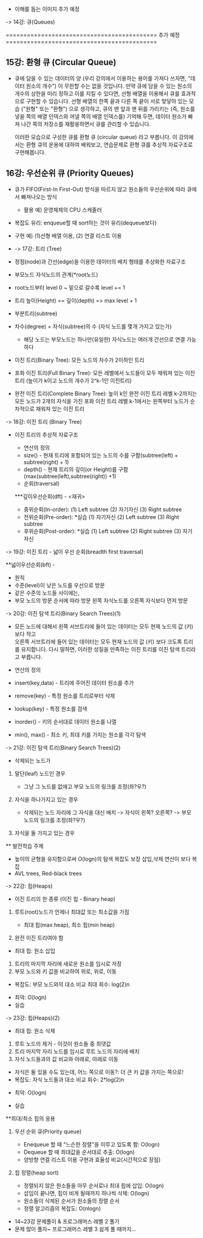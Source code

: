 - 이해를 돕는 이미지 추가 예정

-> 14강: 큐(Queues)

=========================================== 추가 예정 ===========================================

## 15강: 환형 큐 (Circular Queue)

- 큐에 담을 수 있는 데이터의 양 (우리 강의에서 이용하는 용어를 가져다 쓰자면, "데이터 원소의 개수")
  이 무한할 수는 없을 것입니다.
  만약 큐에 담을 수 있는 원소의 개수의 상한을 미리 정하고 이를 지킬 수 있다면, 선형 배열을 이용해서
  큐를 효과적으로 구현할 수 있습니다. 선형 배열의 한쪽 끝과 다른 쪽 끝이 서로 맞닿아 있는 모습
  ("원형" 또는 "환형") 으로 생각하고, 큐의 맨 앞과 맨 뒤를 가리키는 (즉, 원소를 넣을 쪽의 배열
  인덱스와 꺼낼 쪽의 배열 인덱스를) 기억해 두면, 데이터 원소가 빠져 나간 쪽의 저장소를 재활용하면서
  큐를 관리할 수 있습니다.

  이러한 모습으로 구성한 큐를 환형 큐 (circular queue) 라고 부릅니다. 이 강의에서는 환형 큐의
  운용에 대하여 배워보고, 연습문제로 환형 큐를 추상적 자료구조로 구현해봅니다.

## 16강: 우선순위 큐 (Priority Queues)

- 큐가 FIFO(First-In First-Out) 방식을 따르지 않고 원소들의 우선순위에 따라 큐에서 빠져나오는 방식
  - 활용 예) 운영체제의 CPU 스케줄러
- 복잡도 유리: enqueue할 때 sort하는 것이 유리(dequeue보다)
- 구현 예) (1)선형 배열 이용, (2) 연결 리스트 이용
- -> 17강: 트리 (Tree)

- 정점(node)과 간선(edge)을 이용한 데이터의 배치 형태를 추상화한 자료구조
- 부모노드 자식노드의 관계(\*root노드)
- root노드부터 level 0 ~ 밑으로 갈수록 level += 1
- 트리 높이(Height) == 깊이(depth) => max level + 1
- 부분트리(subtree)
- 차수(degree) = 자식(subtree)의 수 (자식 노드를 몇개 가지고 있는가)
  - 해당 노드는 부모노드는 하나만(유일한) 자식노드는 여러개 간선으로 연결 가능하다
- 이진 트리(Binary Tree): 모든 노드의 차수가 2이하인 트리

- 포화 이진 트리(Full Binary Tree): 모든 레벨에서 노드들이 모두 채워져 있는 이진 트리
  (높이가 k이고 노드의 개수가 2^k-1인 이진트리)
- 완전 이진 트리(Complete Binary Tree): 높이 k인 완전 이진 트리
  레벨 k-2까지는 모든 노드가 2개의 자식을 가진 포화 이진 트리
  레벨 k-1에서는 왼쪽부터 노드가 순차적으로 채워져 있는 이진 트리

-> 18강: 이진 트리 (Binary Tree)

- 이진 트리의 추상적 자료구조

  - 연산의 정의
  - size() - 현재 트리에 포함되어 있는 노드의 수를 구함(subtree(left) + subtree(right) + 1)
  - depth() - 현재 트리의 깊이(or Height)를 구함(max(subtree(left),subtree(right)) +1)
  - 순회(traversal)

  \*\*\*깊이우선순회(dft) - <재귀>

  - 중위순회(In-order):
    (1) Left subtree
    (2) 자기자신
    (3) Right subtree
  - 전위순회(Pre-order): \*실습
    (1) 자기자신
    (2) Left subtree
    (3) Right subtree
  - 후위순회(Post-order): \*실습
    (1) Left subtree
    (2) Right subtree
    (3) 자기자신

-> 19강: 이진 트리 - 넓이 우선 순회(breadth first traversal)

\*\*넓이우선순회(bft) - <deque>

- 원칙
- 수준(level)이 낮은 노드를 우선으로 방문
- 같은 수준의 노드들 사이에는,
- 부모 노드의 방문 순서에 따라 방문
  왼쪽 자식노드를 오른쪽 자식보다 먼저 방문

-> 20강: 이진 탐색 트리(Binary Search Trees)(1)

- 모든 노드에 대해서 왼쪽 서브트리에 들어 있는 데이터는 모두 현재 노드의 값 (키) 보다 작고  
  오른쪽 서브트리에 들어 있는 데이터는 모두 현재 노드의 값 (키) 보다 크도록 트리를 유지합니다.
  다시 말하면, 이러한 성질을 만족하는 이진 트리를 이진 탐색 트리라고 부릅니다.

- 연산의 정의
- insert(key,data) - 트리에 주어진 데이터 원소를 추가
- remove(key) - 특정 원소를 트리로부터 삭제
- lookup(key) - 특정 원소를 검색
- inorder() - 키의 순서대로 데이터 원소를 나열
- min(), max() - 최소 키, 최대 키를 가지는 원소를 각각 탐색

-> 21강: 이진 탐색 트리(Binary Search Trees)(2)

- 삭제되는 노드가

1. 말단(leaf) 노드인 경우

   - 그냥 그 노드를 없애고 부모 노드의 링크를 조정(좌?우?)

2. 자식을 하나가지고 있는 경우

   - 삭제되는 노드 자리에 그 자식을 대신 배치
     -> 자식이 왼쪽? 오른쪽?
     -> 부모 노드의 링크를 조정(좌?우?)

3. 자식을 둘 가지고 있는 경우

\*\* 발전학습 주제

- 높이의 균형을 유지함으로써 O(logn)의 탐색 복잡도 보장 삽입,삭제 연산이 보다 복잡
- AVL trees, Red-black trees

-> 22강: 힙(Heaps)

- 이진 트리의 한 종류 (이진 힙 - Binary heap)

1. 루트(root)노드가 언제나 최대값 또는 최소값을 가짐

   - 최대 힙(max heap), 최소 힙(min heap)

2. 완전 이진 트리여야 함

- 최대 힙: 원소 삽입

1. 트리의 마지막 자리에 새로운 원소를 임시로 저장
2. 부모 노드와 키 값을 비교하여 위로, 위로, 이동

- 복잡도: 부모 노드와의 대소 비교 최대 회수: log(2)n

* 최악: O(logn)
* 실습

-> 23강: 힙(Heaps)(2)

- 최대 힙: 원소 삭제

1. 루트 노드의 제거 - 이것이 원소들 중 최댓값
2. 트리 마지막 자리 노드를 임시로 루트 노드의 자리에 배치
3. 자식 노드들과의 값 비교와 아래로, 아래로 이동

- 자식은 둘 있을 수도 있는데, 어느 쪽으로 이동?: 더 큰 키 값을 가지는 쪽으로!
- 복잡도: 자식 노드들과 대소 비교 회수: 2\*log(2)n

* 최악: O(logn)

* 실습

\*\*최대/최소 힙의 응용

1.  우선 순위 큐(Priority queue)

    - Enequeue 할 때 "느슨한 정렬"을 이루고 있도록 함: O(logn)
    - Dequeue 할 때 최대값을 순서대로 추출: O(logn)
    - 양방향 연결 리스트 이용 구현과 효율성 비교(시간적으로 장점)

2.  힙 정렬(heap sort)

    - 정렬되지 않은 원소들을 아무 순서로나 최대 힙에 삽입: O(logn)
    - 삽입이 끝나면, 힙이 비게 될때까지 하나씩 삭제: O(logn)
    - 원소들이 삭제된 순서가 원소들의 정렬 순서
    - 정렬 알고리즘의 복잡도: O(nlogn)

- 14~23강 문제풀이 & 프로그래머스 레벨 2 풀기
- 문제 많이 풀자~ 프로그래머스 레벨 3 쉽게 풀 때까지...
